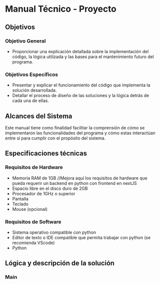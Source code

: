 # Manual Técnico - Proyecto
## Objetivos
### Objetivo General
- Proporcionar una explicación detallada sobre la implementación del código, la lógica utilizada y las bases para el mantenimiento futuro del programa.
### Objetivos Específicos
- Presentar y explicar el funcionamiento del código que implementa la solución desarrollada.
- Detallar el proceso de diseño de las soluciones y la lógica detrás de cada una de ellas.

## Alcances del Sistema

Este manual tiene como finalidad facilitar la comprensión de cómo se implementaron las funcionalidades del programa y cómo estas interactúan entre sí para cumplir con el propósito del sistema.


## Especificaciones técnicas
### Requisitos de Hardware
- Memoria RAM de 1GB //Mejora aquí los requisitos de hardware que pueda requerir un backend en python con frontend en nextJS
- Espacio libre en el disco duro de 2GB
- Procesador de 1GHz o superior
- Pantalla
- Teclado
- Mouse (opcional)
### Requisitos de Software 
- Sistema operativo compatible con python
- Editor de texto o IDE compatible que permita trabajar con python (se recomienda VScode)
- Python
## Lógica y descripción de la solución

### Main
